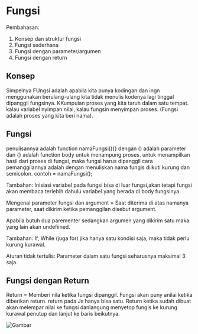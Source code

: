 # Fungsi

Pembahasan:

1. Konsep dan struktur fungsi
2. Fungsi sederhana
3. Fungsi dengan parameter/argumen
4. Fungsi dengan return

## Konsep

Simpelnya FUngsi adalah apabila kita punya kodingan dan ingn menggunakan berulang-ulang kita tidak menulis kodenya lagi tinggal dipanggil fungsinya. KKumpulan proses yang kita taruh dalam satu tempat. kalau variabel nyimpan nilai, kalau fungsin menyimpan proses. (Fungsi adalah proses yang kita beri nama).

## Fungsi

penulisannya adalah function namaFungsi(){}
dengan () adalah parameter dan {} adalah function body untuk menampung proses.
untuk menampilkan hasil dari proses di fungsi, maka fungsi harus dipanggil cara pemanggilannya adalah dengan menuliskan nama fungis diikuti kurung dan semicolon. contoh = namaFungsi();

Tambahan: Inisiasi variabel pada fungsi bisa di luar fungsi,akan tetapi fungsi akan membaca terlebih dahulu variabel yang berada di body fungsinya.

Mengenai parameter fungsi dan argument = Saat diterima di atas namanya parameter, saat dikirim ketika pemanggilan disebut argument.

Apabila butuh dua parementer sedangkan argumen yang dikirim satu maka yang lain akan undefiined.

Tambahan: If, While (juga for) jika hanya satu kondisi saja, maka tidak perlu kurung kurawal.

Aturan tidak tertulis: Parameter dalam satu fungsi seharusnya maksimal 3 saja.

## Fungsi dengan Return

Return = Memberi nila ketika fungsi dipanggil. Fungsi akan puny anilai ketika diberikan return.
return pada Js hanya bisa satu.
Return ketika sudah dibuat akan melempar nilai ke fungsi danlangung menyetop fungis ke kurung kurawal penutup dan lanjut ke baris beikutnya.

![Gambar]('')